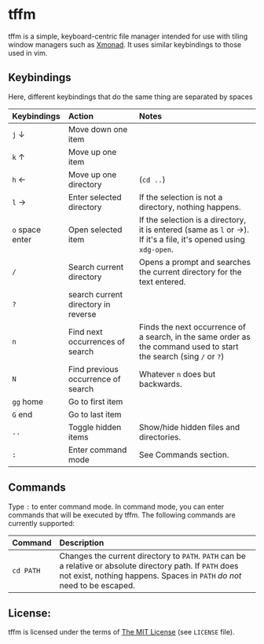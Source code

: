 # tffm

tffm is a simple, keyboard-centric file manager intended for use with tiling
window managers such as [Xmonad](http://xmonad.org/). It uses similar keybindings
to those used in vim.

## Keybindings

Here, different keybindings that do the same thing are separated by spaces

| Keybindings | Action                              | Notes                    |
|:------------|:------------------------------------|:-------------------------|
| `j` &darr;  | Move down one item                  |                          |
| `k` &uarr;  | Move up one item                    |                          |
| `h` &larr;  | Move up one directory               | (`cd ..`)                |
| `l` &rarr;  | Enter selected directory            | If the selection is not a directory, nothing happens.|
| `o` space enter | Open selected item                  | If the selection is a directory, it is entered (same as `l` or &rarr;). If it's a file, it's opened using `xdg-open`. |
| `/`         | Search current directory            | Opens a prompt and searches the current directory for the text entered. |
| `?`         | search current directory in reverse |                          |
| `n`         | Find next occurrences of search     | Finds the next occurrence of a search, in the same order as the command used to start the search (sing `/` or `?`) |
| `N`         | Find previous occurrence of search  | Whatever `n` does but backwards. |
| `gg` home   | Go to first item                    |                          |
| `G` end     | Go to last item                     |                          |
| `..`        | Toggle hidden items                 | Show/hide hidden files and directories. |
| `:`         | Enter command mode                  | See Commands section.    |

## Commands

Type `:` to enter command mode. In command mode, you can enter commands that will be executed
by tffm. The following commands are currently supported:

| Command     | Description                                                    |
|:------------|:---------------------------------------------------------------|
| `cd PATH`   | Changes the current directory to `PATH`. `PATH` can be a relative or absolute directory path. If `PATH` does not exist, nothing happens. Spaces in `PATH` *do not* need to be escaped. |

## License:

tffm is licensed under the terms of [The MIT License](https://opensource.org/) (see `LICENSE` file).
